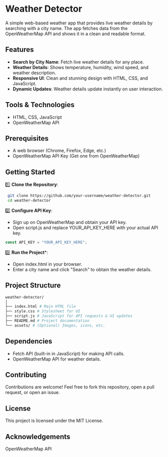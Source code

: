 
# Weather Detector 

A simple web-based weather app that provides live weather details by searching with a city name. The app fetches data from the OpenWeatherMap API and shows it in a clean and readable format.

## Features

- **Search by City Name**: Fetch live weather details for any place.
- **Weather Details**: Shows temperature, humidity, wind speed, and weather description.
- **Responsive UI**: Clean and stunning design with HTML, CSS, and JavaScript.
- **Dynamic Updates**: Weather details update instantly on user interaction.

## Tools & Technologies
- HTML, CSS, JavaScript
- OpenWeatherMap API

## Prerequisites
- A web browser (Chrome, Firefox, Edge, etc.)
- OpenWeatherMap API Key (Get one from OpenWeatherMap)

## Getting Started

1️⃣ **Clone the Repository**:

   ```bash
    git clone https://github.com/your-username/weather-detector.git
    cd weather-detector
   ```

2️⃣ **Configure API Key**:

   - Sign up on OpenWeatherMap and obtain your API key.
   - Open script.js and replace YOUR_API_KEY_HERE with your actual API key.

   ```javascript
   const API_KEY = "YOUR_API_KEY_HERE";
   ```

3️⃣ **Run the Project***:
  - Open index.html in your browser.
  - Enter a city name and click "Search" to obtain the weather details.
##   Project Structure

```graphql
weather-detector/
│
├── index.html # Main HTML file
├── style.css # Stylesheet for UI
├── script.js # JavaScript for API requests & UI updates
├── README.md # Project documentation
└── assets/ # (Optional) Images, icons, etc.
```

## Dependencies
- Fetch API (built-in in JavaScript) for making API calls.
- OpenWeatherMap API for weather details.

## Contributing
Contributions are welcome! Feel free to fork this repository, open a pull request, or open an issue.

## License
This project is licensed under the MIT License.

## Acknowledgements
OpenWeatherMap API
